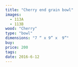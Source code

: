 ```yaml
---
title: "Cherry end grain bowl"
images:
  - 113A
  - 113B
wood: "Cherry"
type: "bowl"
dimensions: "7 “ x 9” x  9”"
buy:
price: 200
tags:
date: 2016-6-12
---
```


